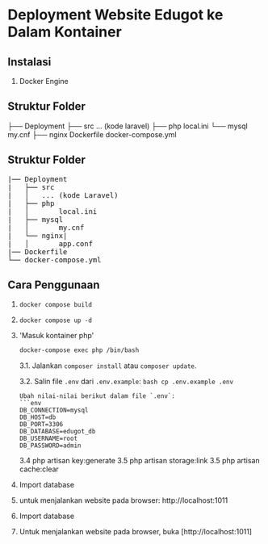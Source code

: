 # Deployment Website Edugot ke Dalam Kontainer

## Instalasi
1. Docker Engine

## Struktur Folder
 ├── Deployment
    ├── src
     ... (kode laravel)
    ├── php
      local.ini
    └── mysql
      my.cnf
    ├── nginx
Dockerfile
docker-compose.yml
## <b>Struktur Folder</b>
<pre>
|── Deployment
|   ├── src
|   │   ... (kode Laravel)
|   ├── php
|   │       local.ini
|   ├── mysql
|   │       my.cnf
|   └── nginx|
|   │       app.conf     
|── Dockerfile
└── docker-compose.yml
</pre>

## Cara Penggunaan

1. `docker compose build`
2. `docker compose up -d`
3.  'Masuk kontainer php'
    ```bash
    docker-compose exec php /bin/bash
    ```
   
    3.1. Jalankan `composer install` atau `composer update`.
   
    3.2. Salin file `.env` dari `.env.example`:
        ```bash
        cp .env.example .env
        ```

        Ubah nilai-nilai berikut dalam file `.env`:
        ```env
        DB_CONNECTION=mysql
        DB_HOST=db
        DB_PORT=3306
        DB_DATABASE=edugot_db
        DB_USERNAME=root
        DB_PASSWORD=admin
       
    3.4 php artisan key:generate
    3.5 php artisan storage:link
    3.5 php artisan cache:clear
4. Import database 
5. untuk menjalankan website pada browser:
       http://localhost:1011
   
4. Import database
5. Untuk menjalankan website pada browser, buka [http://localhost:1011]





